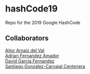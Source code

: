 # hashCode19
Repo for the 2019 Google HashCode

## Collaborators

[Aitor Arnaiz del Val](https://github.com/arnaizaitor)  
[Adrian Fernandez Amador](https://github.com/afernandez97)  
[David Garcia Fernandez](https://github.com/DavidGarciaFer)  
[Santiago Gonzalez-Carvajal Centenera](https://github.com/santigc6)  
